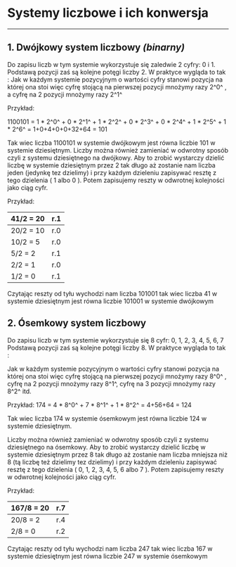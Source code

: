 # __Systemy liczbowe i ich konwersja__
***
## 1. Dwójkowy system liczbowy ***(binarny)***

Do zapisu liczb w tym systemie wykorzystuje się zaledwie 2 cyfry: 0 i 1.  
Podstawą pozycji zaś są kolejne potęgi liczby 2. 
W praktyce wygląda to tak :
    Jak w każdym systemie pozycyjnym o wartości cyfry stanowi pozycja na której ona stoi więc cyfrę stojącą na pierwszej pozycji  mnożymy  razy 2^0^ , a cyfrę na 2 pozycji  mnożymy razy 2^1^

Przykład:

1100101 = 1 * 2^0^ + 0 * 2^1^ + 1 * 2^2^ + 0 * 2^3^ + 0 * 2^4^ + 1 * 2^5^ + 1 * 2^6^ = 1+0+4+0+0+32+64 = 101

Tak wiec liczba 1100101 w systemie dwójkowym jest równa liczbie 101 w systemie dziesiętnym.
Liczby można również zamieniać w odwrotny sposób czyli z systemu dziesiętnego na dwójkowy.
  Aby to zrobić wystarczy dzielić liczbę w systemie dziesiętnym przez 2 tak długo aż zostanie nam
  liczba jeden (jedynkę tez dzielimy)  i przy każdym dzieleniu zapisywać resztę z tego dzielenia
 ( 1 albo 0 ). Potem zapisujemy reszty w odwrotnej kolejności jako ciąg cyfr.

Przykład:  

|41/2 = 20|r.1|  
|---------|---|  
|20/2 = 10|r.0|  
|10/2 = 5|r.0|  
|5/2 = 2|r.1|  
|2/2 = 1|r.0|  
|1/2 = 0|r.1|  

  Czytając reszty od tyłu wychodzi nam liczba 101001 tak wiec liczba 41 w systemie dziesiętnym
  jest równa liczbie 101001 w systemie dwójkowym
  


## 2. Ósemkowy system liczbowy 

Do zapisu liczb w tym systemie wykorzystuje się  8 cyfr: 0, 1, 2, 3, 4, 5, 6, 7  
Podstawą
pozycji zaś są kolejne potęgi liczby 8. W praktyce wygląda to tak :
 
  Jak w każdym systemie pozycyjnym o wartości cyfry stanowi pozycja na której ona stoi więc
  cyfrę stojącą na pierwszej pozycji  mnożymy  razy 8^0^ ,  cyfrę na 2 pozycji  mnożymy razy 8^1^, cyfrę na 3 pozycji  mnożymy razy 8^2^ itd.

  Przykład:
  174 = 4 * 8^0^ + 7 * 8^1^ + 1 * 8^2^  = 4+56+64 = 124

  Tak wiec liczba 174 w systemie ósemkowym jest równa liczbie 124 w systemie dziesiętnym.

  Liczby można również zamieniać w odwrotny sposób czyli z systemu dziesiętnego na ósemkowy.
  Aby to zrobić wystarczy dzielić liczbę w systemie dziesiętnym przez 8 tak długo aż zostanie nam
  liczba mniejsza niż 8 (tą liczbę też dzielimy tez dzielimy)  i przy każdym dzieleniu zapisywać resztę z
  tego dzielenia ( 0, 1, 2, 3, 4, 5, 6 albo 7 ). Potem zapisujemy reszty w odwrotnej kolejności jako
  ciąg cyfr.

  Przykład:
 
  |167/8 = 20|r.7|
  |----------|---|
  |20/8 = 2|r.4|  
  |2/8 = 0|r.2|  

  Czytając reszty od tyłu wychodzi nam liczba 247 tak wiec liczba 167 w systemie dziesiętnym
  jest równa liczbie 247 w systemie ósemkowym
